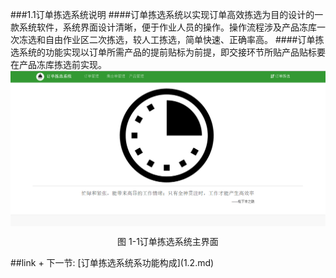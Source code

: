 ###1.1订单拣选系统说明
####订单拣选系统以实现订单高效拣选为目的设计的一款系统软件，系统界面设计清晰，便于作业人员的操作。操作流程涉及产品冻库一次冻选和自由作业区二次拣选，较人工拣选，简单快速、正确率高。
####订单拣选系统的功能实现以订单所需产品的提前贴标为前提，即交接环节所贴产品贴标要在产品冻库拣选前实现。
<img src="images/订单拣选系统介绍.png"  alt ="图 1-1订单拣选系统主界面" align=center />
<p align=center>图 1-1订单拣选系统主界面</p>
##link
+ 下一节:  [订单拣选系统系功能构成](1.2.md)